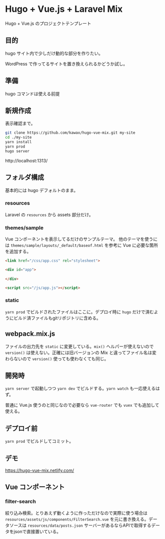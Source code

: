 # Hugo + Vue.js + Laravel Mix

Hugo + Vue.js のプロジェクトテンプレート

## 目的
hugo サイト内で少しだけ動的な部分を作りたい。

WordPress で作ってるサイトを置き換えられるかどうか試し。

## 準備
hugo コマンドは使える前提

## 新規作成
表示確認まで。
```bash
git clone https://github.com/kawax/hugo-vue-mix.git my-site
cd ./my-site
yarn install
yarn prod
hugo server
```

http://localhost:1313/

## フォルダ構成

基本的には hugo デフォルトのまま。

### resources
Laravel の `resources` から assets 部分だけ。

### themes/sample
Vue コンポーネントを表示してるだけのサンプルテーマ。
他のテーマを使うには `themes/sample/layouts/_default/baseof.html` を参考に Vue に必要な箇所を追加する。

```html
<link href="/css/app.css" rel="stylesheet">
```

```html
<div id="app">
    
</div>
```

```html
<script src="/js/app.js"></script>
```

### static
`yarn prod` でビルドされたファイルはここに。デプロイ時に `hugo` だけで済むようにビルド済ファイルもgitリポジトリに含める。

## webpack.mix.js
ファイルの出力先を `static` に変更している。`mix()` ヘルパーが使えないので `version()` は使えない。正確には旧バージョンの Mix と違ってファイル名は変わらないので `version()` 使っても使わなくても同じ。

## 開発時
`yarn server` で起動しつつ `yarn dev` でビルドする。`yarn watch` も一応使えるはず。

普通に Vue.js 使うのと同じなので必要なら `vue-router` でも `vuex` でも追加して使える。

## デプロイ前
`yarn prod` でビルドしてコミット。

## デモ
https://hugo-vue-mix.netlify.com/

## Vue コンポーネント

### filter-search
絞り込み検索。とりあえず動くように作っただけなので実際に使う場合は `resources/assets/js/components/FilterSearch.vue` を元に書き換える。データソースは `resources/data/posts.json` サーバーがあるならAPIで取得するデータをjsonで直接置いている。


